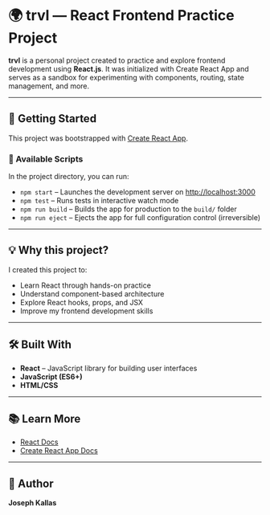 
# 🌍 trvl — React Frontend Practice Project

**trvl** is a personal project created to practice and explore frontend development using **React.js**. It was initialized with Create React App and serves as a sandbox for experimenting with components, routing, state management, and more.

---

## 🚀 Getting Started

This project was bootstrapped with [Create React App](https://github.com/facebook/create-react-app).

### 🧪 Available Scripts

In the project directory, you can run:

- `npm start` – Launches the development server on [http://localhost:3000](http://localhost:3000)
- `npm test` – Runs tests in interactive watch mode
- `npm run build` – Builds the app for production to the `build/` folder
- `npm run eject` – Ejects the app for full configuration control (irreversible)

---

## 💡 Why this project?

I created this project to:

- Learn React through hands-on practice
- Understand component-based architecture
- Explore React hooks, props, and JSX
- Improve my frontend development skills

---

## 🛠️ Built With

- **React** – JavaScript library for building user interfaces
- **JavaScript (ES6+)**
- **HTML/CSS**

---

## 📚 Learn More

- [React Docs](https://reactjs.org/docs/getting-started.html)
- [Create React App Docs](https://create-react-app.dev/)

---

## 👤 Author

**Joseph Kallas**  
